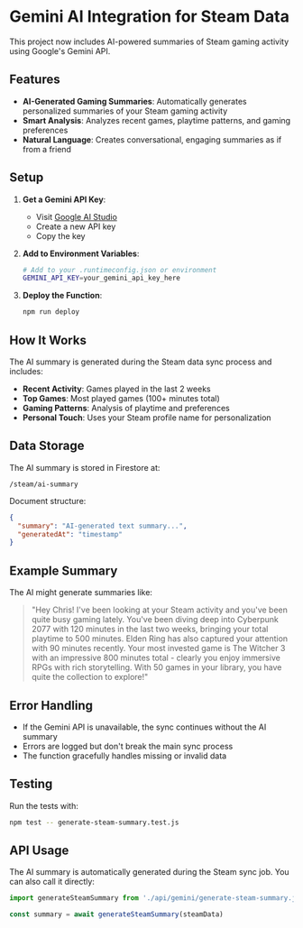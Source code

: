 # Gemini AI Integration for Steam Data

This project now includes AI-powered summaries of Steam gaming activity using Google's Gemini API.

## Features

- **AI-Generated Gaming Summaries**: Automatically generates personalized summaries of your Steam gaming activity
- **Smart Analysis**: Analyzes recent games, playtime patterns, and gaming preferences
- **Natural Language**: Creates conversational, engaging summaries as if from a friend

## Setup

1. **Get a Gemini API Key**:
   - Visit [Google AI Studio](https://makersuite.google.com/app/apikey)
   - Create a new API key
   - Copy the key

2. **Add to Environment Variables**:
   ```bash
   # Add to your .runtimeconfig.json or environment
   GEMINI_API_KEY=your_gemini_api_key_here
   ```

3. **Deploy the Function**:
   ```bash
   npm run deploy
   ```

## How It Works

The AI summary is generated during the Steam data sync process and includes:

- **Recent Activity**: Games played in the last 2 weeks
- **Top Games**: Most played games (100+ minutes total)
- **Gaming Patterns**: Analysis of playtime and preferences
- **Personal Touch**: Uses your Steam profile name for personalization

## Data Storage

The AI summary is stored in Firestore at:
```
/steam/ai-summary
```

Document structure:
```json
{
  "summary": "AI-generated text summary...",
  "generatedAt": "timestamp"
}
```

## Example Summary

The AI might generate summaries like:

> "Hey Chris! I've been looking at your Steam activity and you've been quite busy gaming lately. You've been diving deep into Cyberpunk 2077 with 120 minutes in the last two weeks, bringing your total playtime to 500 minutes. Elden Ring has also captured your attention with 90 minutes recently. Your most invested game is The Witcher 3 with an impressive 800 minutes total - clearly you enjoy immersive RPGs with rich storytelling. With 50 games in your library, you have quite the collection to explore!"

## Error Handling

- If the Gemini API is unavailable, the sync continues without the AI summary
- Errors are logged but don't break the main sync process
- The function gracefully handles missing or invalid data

## Testing

Run the tests with:
```bash
npm test -- generate-steam-summary.test.js
```

## API Usage

The AI summary is automatically generated during the Steam sync job. You can also call it directly:

```javascript
import generateSteamSummary from './api/gemini/generate-steam-summary.js'

const summary = await generateSteamSummary(steamData)
``` 
